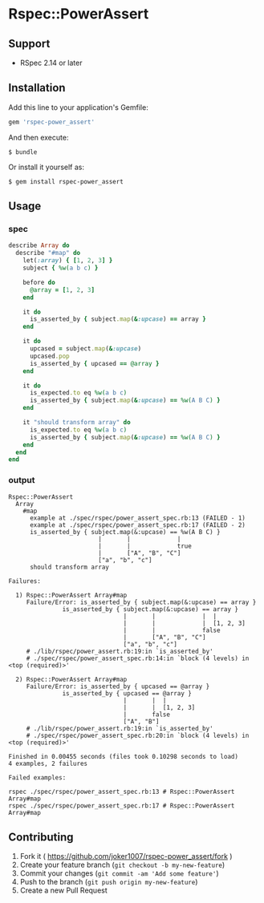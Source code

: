 # Rspec::PowerAssert

## Support
- RSpec 2.14 or later

## Installation

Add this line to your application's Gemfile:

```ruby
gem 'rspec-power_assert'
```

And then execute:

    $ bundle

Or install it yourself as:

    $ gem install rspec-power_assert

## Usage

### spec
```ruby
describe Array do
  describe "#map" do
    let(:array) { [1, 2, 3] }
    subject { %w(a b c) }

    before do
      @array = [1, 2, 3]
    end

    it do
      is_asserted_by { subject.map(&:upcase) == array }
    end

    it do
      upcased = subject.map(&:upcase)
      upcased.pop
      is_asserted_by { upcased == @array }
    end

    it do
      is_expected.to eq %w(a b c)
      is_asserted_by { subject.map(&:upcase) == %w(A B C) }
    end

    it "should transform array" do
      is_expected.to eq %w(a b c)
      is_asserted_by { subject.map(&:upcase) == %w(A B C) }
    end
  end
end
```

### output
```
Rspec::PowerAssert
  Array
    #map
      example at ./spec/rspec/power_assert_spec.rb:13 (FAILED - 1)
      example at ./spec/rspec/power_assert_spec.rb:17 (FAILED - 2)
      is_asserted_by { subject.map(&:upcase) == %w(A B C) }
                         |       |             |
                         |       |             true
                         |       ["A", "B", "C"]
                         ["a", "b", "c"]
      should transform array

Failures:

  1) Rspec::PowerAssert Array#map
     Failure/Error: is_asserted_by { subject.map(&:upcase) == array }
               is_asserted_by { subject.map(&:upcase) == array }
                                |       |             |  |
                                |       |             |  [1, 2, 3]
                                |       |             false
                                |       ["A", "B", "C"]
                                ["a", "b", "c"]
     # ./lib/rspec/power_assert.rb:19:in `is_asserted_by'
     # ./spec/rspec/power_assert_spec.rb:14:in `block (4 levels) in <top (required)>'

  2) Rspec::PowerAssert Array#map
     Failure/Error: is_asserted_by { upcased == @array }
               is_asserted_by { upcased == @array }
                                |       |  |
                                |       |  [1, 2, 3]
                                |       false
                                ["A", "B"]
     # ./lib/rspec/power_assert.rb:19:in `is_asserted_by'
     # ./spec/rspec/power_assert_spec.rb:20:in `block (4 levels) in <top (required)>'

Finished in 0.00455 seconds (files took 0.10298 seconds to load)
4 examples, 2 failures

Failed examples:

rspec ./spec/rspec/power_assert_spec.rb:13 # Rspec::PowerAssert Array#map
rspec ./spec/rspec/power_assert_spec.rb:17 # Rspec::PowerAssert Array#map
```

## Contributing

1. Fork it ( https://github.com/joker1007/rspec-power_assert/fork )
2. Create your feature branch (`git checkout -b my-new-feature`)
3. Commit your changes (`git commit -am 'Add some feature'`)
4. Push to the branch (`git push origin my-new-feature`)
5. Create a new Pull Request
